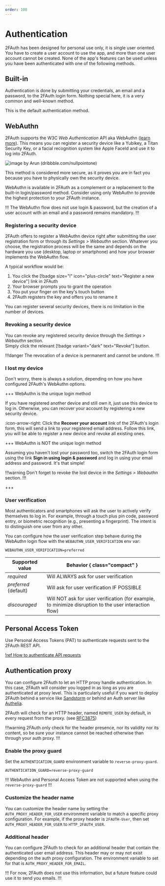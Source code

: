 ```yaml
---
order: 100
---
```


# Authentication

2FAuth has been designed for personal use only, it is single user oriented.  
You have to create a user account to use the app, and more than one user account cannot be created. None of the app's features can be used unless you have been authenticated with one of the following methods.

## Built-in

Authentication is done by submitting your credentials, an email and a password, to the 2FAuth login form. Nothing special here, it is a very common and well-known method.

This is the default authentication method.

## WebAuthn

2FAuth supports the W3C _Web Authentication_ API aka WebAuthn (<a href="https://webauthn.guide/" target="_blank">learn more</a>). This means you can register a security device like a Yubikey, a Titan Security Key, or a facial recognition system like Apple FaceId and use it to log into 2FAuth.

![image by Arun (dribbble.com/nullpointone)](/static/webauthn_login.gif)

This method is considered more secure, as it proves you are in fact you because you have to physically own the security device.

WebAuthn is available in 2FAuth as a complement or a replacement to the built-in login/password method. Consider using only WebAuthn to provide the highest protection to your 2FAuth instance.

!!!
The WebAuthn flow does not use login & password, but the creation of a user account with an email and a password remains mandatory.
!!!

### Registering a security device

2FAuth offers to register a WebAuthn device right after submitting the user registration form or through its _Settings > Webauthn_ section. Whatever you choose, the registration process will be the same and depends on the hardware you use (desktop, laptop or smartphone) and how your browser implements the WebAuthn flow.

A typical workflow would be:

1. You click the [!badge size="l" icon="plus-circle" text="Register a new device"] link in 2FAuth
2. Your browser prompts you to grant the operation
3. You put your finger on the key's touch button
4. 2FAuth registers the key and offers you to rename it

You can register several security devices, there is no limitation in the number of devices.

### Revoking a security device

You can revoke any registered security device through the _Settings > Webauthn_ section.  
Simply click the relevant [!badge variant="dark" text="Revoke"] button.

!!!danger
The revocation of a device is permanent and cannot be undone.
!!!

### I lost my device

Don't worry, there is always a solution, depending on how you have configured 2FAuth's WebAuthn options.  

+++ WebAuthn is the unique login method

If you have registered another device and still own it, just use this device to log in. Otherwise, you can recover your account by registering a new security device.

:icon-arrow-right: Click the __Recover your account__ link of the 2FAuth's login form, this will send a link to your registered email address. Follow this link, you will be able to register a new device and revoke all existing ones.

+++ WebAuthn is NOT the unique login method

Assuming you haven't lost your password too, switch the 2FAuth login form using the link __Sign in using login & password__ and log in using your email address and password. It's that simple!

!!!warning
Don't forget to revoke the lost device in the _Settings > Webauthn_ section.
!!!

+++

### User verification

Most authenticators and smartphones will ask the user to actively verify themselves to log in. For example, through a touch plus pin code, password entry, or biometric recognition (e.g., presenting a fingerprint). The intent is to distinguish one user from any other.

You can configure how the user verification step behave during the WebAuthn login flow with the `WEBAUTHN_USER_VERIFICATION` env var:

```env In your .env file:
WEBAUTHN_USER_VERIFICATION=preferred
```

Supported value | Behavior { class="compact" }
--- | ---
_required_ | Will ALWAYS ask for user verification
_preferred_ (default) | Will ask for user verification IF POSSIBLE
_discouraged_ | Will NOT ask for user verification (for example, to minimize disruption to the user interaction flow)

## Personal Access Token

Use Personal Access Tokens (PAT) to authenticate requests sent to the 2FAuth REST API.

[!ref How to authenticate API requests](/api/#authentication)

## Authentication proxy

You can configure 2FAuth to let an HTTP proxy handle authentication. In this case, 2FAuth will consider you logged in as long as you are authenticated at proxy level. This is particularly useful if you want to deploy 2FAuth behind a service like <a href="https://sandstorm.io/" target="_blank">Sandstorm</a> or behind an Auth server like <a href="https://www.authelia.com/docs/" target="_blank">Authelia</a>.

2FAuth will check for an HTTP header, named `REMOTE_USER` by default, in every request from the proxy. (see <a href="https://datatracker.ietf.org/doc/html/rfc3875#section-4.1.10" target="_blank">RFC3875</a>)

!!!warning
2FAuth only check for the header presence, nor its validity nor its content, so be sure your instance cannot be reached otherwise than through your auth proxy.
!!!

### Enable the proxy guard

Set the `AUTHENTICATION_GUARD` environment variable to `reverse-proxy-guard`.  

```env In your .env file:
AUTHENTICATION_GUARD=reverse-proxy-guard
```

!!!
WebAuthn and Personal Access Token are not supported when using the `reverse-proxy-guard`
!!!

### Customize the header name

You can customize the header name by setting the `AUTH_PROXY_HEADER_FOR_USER` environment variable to match a specific proxy configuration. For example, if the proxy header is `2FAUTH-User`, then set `AUTH_PROXY_HEADER_FOR_USER` to `HTTP_2FAUTH_USER`.

### Additional header

You can configure 2FAuth to check for an additional header that contain the authenticated user email address. This header may or may not exist depending on the auth proxy configuration. The environment variable to set for that is `AUTH_PROXY_HEADER_FOR_EMAIL`.

!!!
For now, 2FAuth does not use this information, but a future feature could use it to send you emails.
!!!
